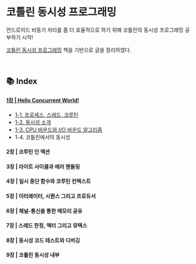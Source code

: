 # 코틀린 동시성 프로그래밍
안드로이드 비동기 처리를 좀 더 효율적으로 하기 위해 코틀린의 동시성 프로그래밍 공부하기 시작! 

[코틀린 동시성 프로그래밍](http://www.acornpub.co.kr/book/concurrency-kotlin#kotlin) 책을 기반으로 글을 정리하였다.



<br>

## 📚 Index
#### [1장 | Hello Concurrent World!](https://github.com/ashwon12/Reading-a-Book/tree/main/%EC%BD%94%ED%8B%80%EB%A6%B0%20%EB%8F%99%EC%8B%9C%EC%84%B1%20%ED%94%84%EB%A1%9C%EA%B7%B8%EB%9E%98%EB%B0%8D/01.%20Hello%20Concurrent%20World!)

  - [1-1. 프로세스, 스레드, 코루틴](https://github.com/ashwon12/Reading-a-Book/blob/main/%EC%BD%94%ED%8B%80%EB%A6%B0%20%EB%8F%99%EC%8B%9C%EC%84%B1%20%ED%94%84%EB%A1%9C%EA%B7%B8%EB%9E%98%EB%B0%8D/01.%20Hello%20Concurrent%20World!/%ED%94%84%EB%A1%9C%EC%84%B8%EC%8A%A4%EC%99%80%20%EC%8A%A4%EB%A0%88%EB%93%9C%2C%20%EC%BD%94%EB%A3%A8%ED%8B%B4%EC%9D%98%20%EA%B4%80%EA%B3%84.md)
  - [1-2. 동시성 소개](https://github.com/ashwon12/Reading-a-Book/blob/main/%EC%BD%94%ED%8B%80%EB%A6%B0%20%EB%8F%99%EC%8B%9C%EC%84%B1%20%ED%94%84%EB%A1%9C%EA%B7%B8%EB%9E%98%EB%B0%8D/01.%20Hello%20Concurrent%20World!/%EB%8F%99%EC%8B%9C%EC%84%B1%EC%86%8C%EA%B0%9C.md)
  - [1-3. CPU 바운드와 I/O 바운드 알고리즘](https://github.com/ashwon12/Reading-a-Book/blob/main/%EC%BD%94%ED%8B%80%EB%A6%B0%20%EB%8F%99%EC%8B%9C%EC%84%B1%20%ED%94%84%EB%A1%9C%EA%B7%B8%EB%9E%98%EB%B0%8D/01.%20Hello%20Concurrent%20World!/CPU%20%EB%B0%94%EC%9A%B4%EB%93%9C%EC%99%80%20I.O%20%EB%B0%94%EC%9A%B4%EB%93%9C%20%EC%95%8C%EA%B3%A0%EB%A6%AC%EC%A6%98.md)
  - 1-4. 코틀린에서의 동시성 
#### 2장 | 코루틴 인 액션
#### 3장 | 라이트 사이클과 에러 핸들링
#### 4장 | 일시 중단 함수와 코루틴 컨텍스트
#### 5장 | 이터레이터, 시퀀스 그리고 프로듀서
#### 6장 | 채널-통신을 통한 메모리 공유
#### 7장 | 스레드 한정, 액터 그리고 뮤텍스
#### 8장 | 동시성 코드 테스트와 디버깅
#### 9장 | 코틀린 동시성 내부

<br>

